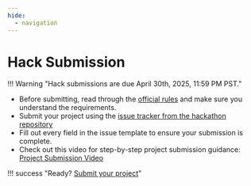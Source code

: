 ```yaml
---
hide:
  - navigation
---
```


# Hack Submission

!!! Warning "Hack submissions are due April 30th, 2025, 11:59 PM PST."

- Before submitting, read through the [official rules](rules.md) and make sure you understand the requirements.
- Submit your project using the [issue tracker from the hackathon repository](https://github.com/microsoft/AI_Agents_Hackathon/issues/new?template=project.yml)
- Fill out every field in the issue template to ensure your submission is complete.
- Check out this video for step-by-step project submission guidance: [Project Submission Video](https://github.com/microsoft/hack-together-teams/assets/3199282/572ea387-61ec-4b77-9885-23b5b2bd39bd)

!!! success "Ready? [Submit your project](https://github.com/microsoft/AI_Agents_Hackathon/issues/new?template=project.yml)"
